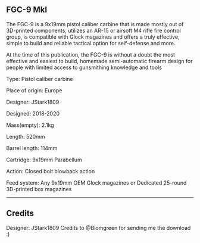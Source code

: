 ## FGC-9 MkI

The FGC-9 is a 9x19mm pistol caliber carbine that is made mostly out of 3D-printed components, utilizes an AR-15 or airsoft M4 rifle fire control group, 
is compatible with Glock magazines and offers a truly effective, simple to build and reliable tactical option for self-defense and more.

At the time of this publication, the FGC-9 is without a doubt the most effective and easiest to build, 
homemade semi-automatic firearm design for people with limited access to gunsmithing knowledge and tools

Type: Pistol caliber carbine

Place of origin: Europe

Designer: JStark1809

Designed: 2018-2020

Mass(empty): 2.1kg 

Length: 520mm

Barrel length: 114mm

Cartridge: 9x19mm Parabellum

Action: Closed bolt blowback action

Feed system: Any 9x19mm OEM Glock magazines or Dedicated 25-round 3D-printed box magazines

--------------

## Credits

Designer: JStark1809
Credits to @Blomgreen for sending me the download :)
